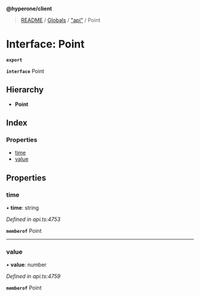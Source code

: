 **@hyperone/client**

> [README](../README.md) / [Globals](../globals.md) / ["api"](../modules/_api_.md) / Point

# Interface: Point

**`export`** 

**`interface`** Point

## Hierarchy

* **Point**

## Index

### Properties

* [time](_api_.point.md#time)
* [value](_api_.point.md#value)

## Properties

### time

•  **time**: string

*Defined in api.ts:4753*

**`memberof`** Point

___

### value

•  **value**: number

*Defined in api.ts:4759*

**`memberof`** Point

